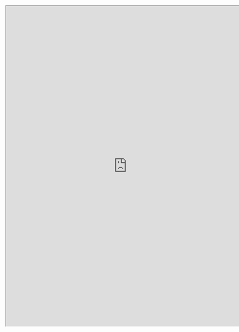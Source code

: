<iframe src="https://nbviewer.jupyter.org/github/windmissing/programming_basics_for_ML/blob/master/jupyter/numpy/Create.ipynb" width="150%" height="1000"></iframe>
